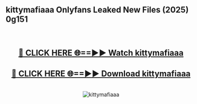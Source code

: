 <h2>kittymafiaaa Onlyfans Leaked New Files (2025) 0g151</h2>
<br>
<div align="center">
<h2><a href="https://mediafiles.top/kittymafiaaa&ref=git" rel="nofollow">🔴 CLICK HERE 🌐==►► Watch kittymafiaaa</a></h2>
<h2><a href="https://mediafiles.top/kittymafiaaa&ref=git" rel="nofollow">🔴 CLICK HERE 🌐==►► Download kittymafiaaa</a></h2>
<br>
<a href="https://mediafiles.top/kittymafiaaa&ref=git" rel="nofollow" data-target="animated-image.originalLink"><img src="https://i.ibb.co.com/xMMVF88/686577567.gif" alt="kittymafiaaa" style="max-width: 100%; display: inline-block;" data-target="animated-image.originalImage"></a>
</div>
<br>
<br>